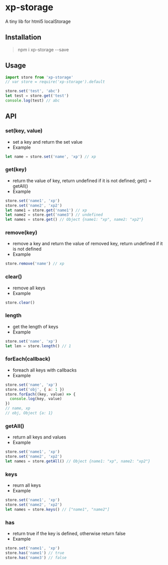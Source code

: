 # xp-storage
A tiny lib for html5 localStorage

## Installation

> npm i xp-storage --save

## Usage

```js
import store from 'xp-storage'
// var store = require('xp-storage').default

store.set('test', 'abc')
let test = store.get('test')
console.log(test) // abc
```

## API

### set(key, value)
- set a key and return the set value
- Example
```js
let name = store.set('name', 'xp') // xp
```

### get(key)
- return the value of key, return undefined if it is not defined; get() = getAll()
- Example
```js
store.set('name1', 'xp')
store.set('name2', 'xp2')
let name1 = store.get('name1') // xp
let name2 = store.get('name3') // undefined
let names = store.get() // Object {name1: "xp", name2: "xp2"}
```

### remove(key)
- remove a key and return the value of removed key, return undefined if it is not defined
- Example
```js
store.remove('name') // xp
```

### clear()
- remove all keys
- Example
```js
store.clear()
```

### length
- get the length of keys
- Example
```js
store.set('name', 'xp')
let len = store.length() // 1
```

### forEach(callback)
- foreach all keys with callbacks
- Example
```js
store.set('name', 'xp')
store.set('obj', { a: 1 })
store.forEach((key, value) => {
  console.log(key, value)
})
// name, xp
// obj, Object {a: 1}
```
### getAll()
- return all keys and values
- Example
```js
store.set('name1', 'xp')
store.set('name2', 'xp2')
let names = store.getAll() // Object {name1: "xp", name2: "xp2"}
```

### keys
- reurn all keys
- Example
```js
store.set('name1', 'xp')
store.set('name2', 'xp2')
let names = store.keys() // ["name1", "name2"]
```

### has
- return true if the key is defined, otherwise return false
- Example
```js
store.set('name1', 'xp')
store.has('name1') // true
store.has('name3') // false
```
